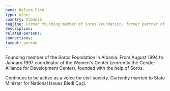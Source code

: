 ```yaml
---
name: Delina Fico
type: other
country: Albania
tagline: Former founding member of Soros Foundation, former partner of Edi Rama
description:
related-persons:
connections:
layout: person
---
```

Founding member of the Soros Foundation in Albania. From August 1994 to January 1997 coordinator of the Women's Center (currently the Gender Alliance for Development Center), founded with the help of Soros.

Continues to be active as a voice for civil society. Currently married to State Minister for National Issues Bledi Çuçi.
